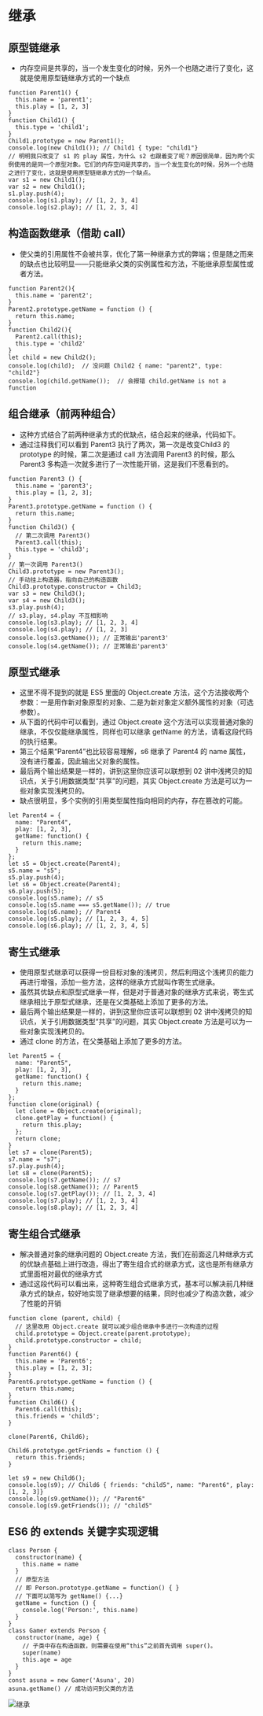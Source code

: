 # 继承

## 原型链继承
- 内存空间是共享的，当一个发生变化的时候，另外一个也随之进行了变化，这就是使用原型链继承方式的一个缺点
```
function Parent1() {
  this.name = 'parent1';
  this.play = [1, 2, 3]
}
function Child1() {
  this.type = 'child1';
}
Child1.prototype = new Parent1();
console.log(new Child1()); // Child1 { type: "child1"}
// 明明我只改变了 s1 的 play 属性，为什么 s2 也跟着变了呢？原因很简单，因为两个实例使用的是同一个原型对象。它们的内存空间是共享的，当一个发生变化的时候，另外一个也随之进行了变化，这就是使用原型链继承方式的一个缺点。
var s1 = new Child1();
var s2 = new Child1();
s1.play.push(4);
console.log(s1.play); // [1, 2, 3, 4]
console.log(s2.play); // [1, 2, 3, 4]
```

## 构造函数继承（借助 call）
- 使父类的引用属性不会被共享，优化了第一种继承方式的弊端；但是随之而来的缺点也比较明显——只能继承父类的实例属性和方法，不能继承原型属性或者方法。
```
function Parent2(){
  this.name = 'parent2';
}
Parent2.prototype.getName = function () {
  return this.name;
}
function Child2(){
  Parent2.call(this);
  this.type = 'child2'
}
let child = new Child2();
console.log(child);  // 没问题 Child2 { name: "parent2", type: "child2"}
console.log(child.getName());  // 会报错 child.getName is not a function
```

## 组合继承（前两种组合）
- 这种方式结合了前两种继承方式的优缺点，结合起来的继承，代码如下。
- 通过注释我们可以看到 Parent3 执行了两次，第一次是改变Child3 的 prototype 的时候，第二次是通过 call 方法调用 Parent3 的时候，那么 Parent3 多构造一次就多进行了一次性能开销，这是我们不愿看到的。
```
function Parent3 () {
  this.name = 'parent3';
  this.play = [1, 2, 3];
}
Parent3.prototype.getName = function () {
  return this.name;
}
function Child3() {
  // 第二次调用 Parent3()
  Parent3.call(this);
  this.type = 'child3';
}
// 第一次调用 Parent3()
Child3.prototype = new Parent3();
// 手动挂上构造器，指向自己的构造函数
Child3.prototype.constructor = Child3;
var s3 = new Child3();
var s4 = new Child3();
s3.play.push(4);
// s3.play, s4.play 不互相影响
console.log(s3.play); // [1, 2, 3, 4]
console.log(s4.play); // [1, 2, 3]
console.log(s3.getName()); // 正常输出'parent3'
console.log(s4.getName()); // 正常输出'parent3'
```

## 原型式继承
- 这里不得不提到的就是 ES5 里面的 Object.create 方法，这个方法接收两个参数：一是用作新对象原型的对象、二是为新对象定义额外属性的对象（可选参数）。
- 从下面的代码中可以看到，通过 Object.create 这个方法可以实现普通对象的继承，不仅仅能继承属性，同样也可以继承 getName 的方法，请看这段代码的执行结果。
- 第三个结果“Parent4”也比较容易理解，s6 继承了 Parent4 的 name 属性，没有进行覆盖，因此输出父对象的属性。
- 最后两个输出结果是一样的，讲到这里你应该可以联想到 02 讲中浅拷贝的知识点，关于引用数据类型“共享”的问题，其实 Object.create 方法是可以为一些对象实现浅拷贝的。
- 缺点很明显，多个实例的引用类型属性指向相同的内存，存在篡改的可能。
```
let Parent4 = {
  name: "Parent4",
  play: [1, 2, 3],
  getName: function() {
    return this.name;
  }
};
let s5 = Object.create(Parent4);
s5.name = "s5";
s5.play.push(4);
let s6 = Object.create(Parent4);
s6.play.push(5);
console.log(s5.name); // s5
console.log(s5.name === s5.getName()); // true
console.log(s6.name); // Parent4
console.log(s5.play); // [1, 2, 3, 4, 5]
console.log(s6.play); // [1, 2, 3, 4, 5]
```

## 寄生式继承
- 使用原型式继承可以获得一份目标对象的浅拷贝，然后利用这个浅拷贝的能力再进行增强，添加一些方法，这样的继承方式就叫作寄生式继承。
- 虽然其优缺点和原型式继承一样，但是对于普通对象的继承方式来说，寄生式继承相比于原型式继承，还是在父类基础上添加了更多的方法。
- 最后两个输出结果是一样的，讲到这里你应该可以联想到 02 讲中浅拷贝的知识点，关于引用数据类型“共享”的问题，其实 Object.create 方法是可以为一些对象实现浅拷贝的。
- 通过 clone 的方法，在父类基础上添加了更多的方法。
```
let Parent5 = {
  name: "Parent5",
  play: [1, 2, 3],
  getName: function() {
    return this.name;
  }
};
function clone(original) {
  let clone = Object.create(original);
  clone.getPlay = function() {
    return this.play;
  };
  return clone;
}
let s7 = clone(Parent5);
s7.name = "s7";
s7.play.push(4);
let s8 = clone(Parent5);
console.log(s7.getName()); // s7
console.log(s8.getName()); // Parent5
console.log(s7.getPlay()); // [1, 2, 3, 4]
console.log(s7.play); // [1, 2, 3, 4]
console.log(s8.play); // [1, 2, 3, 4]
```

## 寄生组合式继承
- 解决普通对象的继承问题的 Object.create 方法，我们在前面这几种继承方式的优缺点基础上进行改造，得出了寄生组合式的继承方式，这也是所有继承方式里面相对最优的继承方式
- 通过这段代码可以看出来，这种寄生组合式继承方式，基本可以解决前几种继承方式的缺点，较好地实现了继承想要的结果，同时也减少了构造次数，减少了性能的开销
```
function clone (parent, child) {
  // 这里改用 Object.create 就可以减少组合继承中多进行一次构造的过程
  child.prototype = Object.create(parent.prototype);
  child.prototype.constructor = child;
}
function Parent6() {
  this.name = 'Parent6';
  this.play = [1, 2, 3];
}
Parent6.prototype.getName = function () {
  return this.name;
}
function Child6() {
  Parent6.call(this);
  this.friends = 'child5';
}

clone(Parent6, Child6);

Child6.prototype.getFriends = function () {
  return this.friends;
}

let s9 = new Child6();
console.log(s9); // Child6 { friends: "child5", name: "Parent6", play: [1, 2, 3]}
console.log(s9.getName()); // "Parent6"
console.log(s9.getFriends()); // "child5"
```

## ES6 的 extends 关键字实现逻辑
```
class Person {
  constructor(name) {
    this.name = name
  }
  // 原型方法
  // 即 Person.prototype.getName = function() { }
  // 下面可以简写为 getName() {...}
  getName = function () {
    console.log('Person:', this.name)
  }
}
class Gamer extends Person {
  constructor(name, age) {
    // 子类中存在构造函数，则需要在使用“this”之前首先调用 super()。
    super(name)
    this.age = age
  }
}
const asuna = new Gamer('Asuna', 20)
asuna.getName() // 成功访问到父类的方法
```
![继承](./继承.png)
